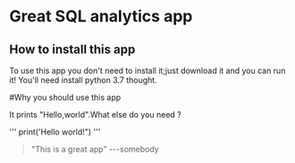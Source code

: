 # Great  SQL analytics app

## How to install this app

To use this app you don't need to install it;just download it and you can run it!
You'll need install python 3.7 thought.


#Why you should use this app

It prints "Hello,world".What else do you need ?


'''
print('Hello world!") 
'''


> "This is a great app" ---somebody


